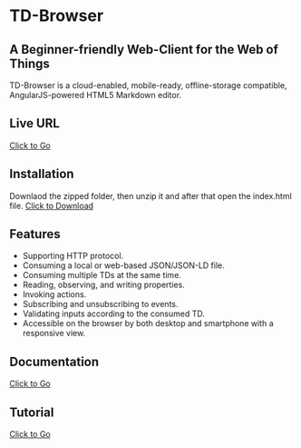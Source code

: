 # TD-Browser

## A Beginner-friendly Web-Client for the Web of Things

TD-Browser is a cloud-enabled, mobile-ready, offline-storage compatible,
AngularJS-powered HTML5 Markdown editor.

## Live URL

<a href="http://www.paul.ti.rw.fau.de/~ro79vave/TD-Browser/" download>Click to Go</a>

## Installation

Downlaod the zipped folder, then unzip it and after that open the index.html file.
<a href="https://github.com/wintechis/TD-Browser/archive/refs/heads/deploy.zip" download>Click to Download</a>

## Features

- Supporting HTTP protocol.
- Consuming a local or web-based JSON/JSON-LD file.
- Consuming multiple TDs at the same time.
- Reading, observing, and writing properties.
- Invoking actions.
- Subscribing and unsubscribing to events.
- Validating inputs according to the consumed TD.
- Accessible on the browser by both desktop and smartphone with a responsive view.

## Documentation

<a href="https://wintechis.github.io/TD-Browser/" download>Click to Go</a>

## Tutorial

<a href="https://wintechis.github.io/TD-Browser/tutorial-Tutorial.html" download>Click to Go</a>

